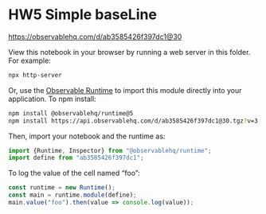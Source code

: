 # HW5 Simple baseLine

https://observablehq.com/d/ab3585426f397dc1@30

View this notebook in your browser by running a web server in this folder. For
example:

~~~sh
npx http-server
~~~

Or, use the [Observable Runtime](https://github.com/observablehq/runtime) to
import this module directly into your application. To npm install:

~~~sh
npm install @observablehq/runtime@5
npm install https://api.observablehq.com/d/ab3585426f397dc1@30.tgz?v=3
~~~

Then, import your notebook and the runtime as:

~~~js
import {Runtime, Inspector} from "@observablehq/runtime";
import define from "ab3585426f397dc1";
~~~

To log the value of the cell named “foo”:

~~~js
const runtime = new Runtime();
const main = runtime.module(define);
main.value("foo").then(value => console.log(value));
~~~
